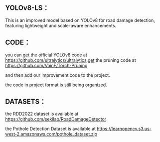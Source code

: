 ## YOLOv8-LS：
This is an improved model based on YOLOv8 for road damage detection, featuring lightweight and scale-aware enhancements.

## CODE：
you can get the official  YOLOv8 code at https://github.com/ultralytics/ultralytics,get the pruning code at https://github.com/VainF/Torch-Pruning

and then add our improvement code to the project.

the code in project format is still being organized.

## DATASETS：

the RDD2022 dataset is available at  https://github.com/sekilab/RoadDamageDetector 

the Pothole Detection Dataset is available at https://learnopencv.s3.us-west-2.amazonaws.com/pothole_dataset.zip
